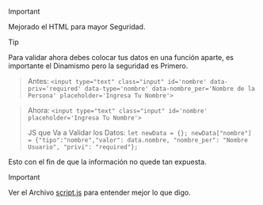 >[!IMPORTANT]
>Mejorado el HTML para mayor Seguridad.

>[!TIP]
>Para validar ahora debes colocar tus datos en una función aparte, es importante el Dinamismo pero la seguridad es Primero.

>Antes: `<input type="text" class="input" id='nombre' data-priv='required' data-type='nombre' data-nombre_per='Nombre de la Persona' placeholder='Ingresa Tu Nombre'>`

>Ahora: `<input type="text" class="input" id='nombre' placeholder='Ingresa Tu Nombre'>`
>
>JS que Va a Validar los Datos: `let newData = {};
	newData["nombre"] = {"tipo":"nombre","valor": data.nombre, "nombre_per": "Nombre Usuario", "privi": "required"};`

Esto con el fin de que la información no quede tan expuesta.

>[!IMPORTANT]
>Ver el Archivo [script.js](JS/script.js) para entender mejor lo que digo.
